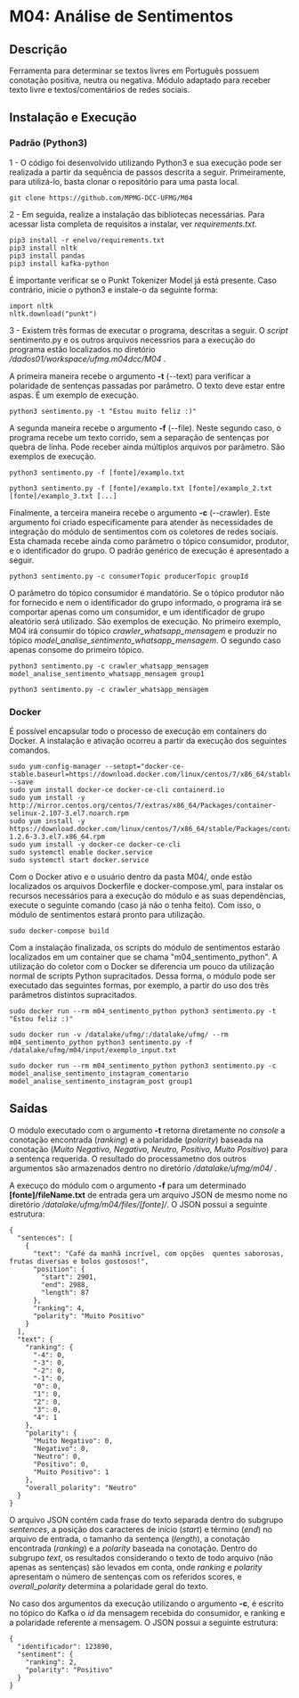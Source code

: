 # M04: Análise de Sentimentos

## Descrição
Ferramenta para determinar se textos livres em Português possuem conotação positiva, neutra ou negativa. Módulo adaptado para receber texto livre e textos/comentários de redes sociais.

## Instalação e Execução

### Padrão (Python3)
1 - O código foi desenvolvido utilizando Python3 e sua execução pode ser realizada a partir da sequência de passos descrita a seguir. Primeiramente, para utilizá-lo, basta clonar o repositório para uma pasta local.
    
    git clone https://github.com/MPMG-DCC-UFMG/M04

2 - Em seguida, realize a instalação das bibliotecas necessárias. Para acessar lista completa de requisitos a instalar, ver _requirements.txt_.

    pip3 install -r enelvo/requirements.txt
    pip3 install nltk
    pip3 install pandas
    pip3 install kafka-python
    
É importante verificar se o Punkt Tokenizer Model já está presente. Caso contrário, inicie o python3 e instale-o da seguinte forma:

    import nltk
    nltk.download("punkt")
    
3 - Existem três formas de executar o programa, descritas a seguir. O _script_ sentimento.py e os outros arquivos necessrios para a execução do programa estão localizados no diretório _/dados01/workspace/ufmg.m04dcc/M04_ .

A primeira maneira recebe o argumento __-t__ (--text) para verificar a polaridade de sentenças passadas por parâmetro. O texto deve estar entre aspas. É um exemplo de execução.

    python3 sentimento.py -t "Estou muito feliz :)"

A segunda maneira recebe o argumento __-f__ (--file). Neste segundo caso, o programa recebe um texto corrido, sem a separação de sentenças por quebra de linha. Pode receber ainda múltiplos arquivos por parâmetro. São exemplos de execução.
    
    python3 sentimento.py -f [fonte]/examplo.txt
    
    python3 sentimento.py -f [fonte]/examplo.txt [fonte]/examplo_2.txt [fonte]/examplo_3.txt [...]
    
Finalmente, a terceira maneira recebe o argumento __-c__ (--crawler). Este argumento foi criado especificamente para atender às necessidades de integração do módulo de sentimentos com os coletores de redes sociais. Esta chamada recebe ainda como parâmetro o tópico consumidor, produtor, e o identificador do grupo. O padrão genérico de execução é apresentado a seguir.

    python3 sentimento.py -c consumerTopic producerTopic groupId
    
O parâmetro do tópico consumidor é mandatório. Se o tópico produtor não for fornecido e nem o identificador do grupo informado, o programa irá se comportar apenas como um consumidor, e um identificador de grupo aleatório será utilizado. São exemplos de execução. No primeiro exemplo, M04 irá consumir do tópico _crawler_whatsapp_mensagem_ e produzir no tópico _model_analise_sentimento_whatsapp_mensagem_. O segundo caso apenas consome do primeiro tópico.

    python3 sentimento.py -c crawler_whatsapp_mensagem model_analise_sentimento_whatsapp_mensagem group1
    
    python3 sentimento.py -c crawler_whatsapp_mensagem
    
### Docker
É possível encapsular todo o processo de execução em containers do Docker. A instalação e ativação ocorreu a partir da execução dos seguintes comandos.

    sudo yum-config-manager --setopt="docker-ce-stable.baseurl=https://download.docker.com/linux/centos/7/x86_64/stable" --save
    sudo yum install docker-ce docker-ce-cli containerd.io
    sudo yum install -y http://mirror.centos.org/centos/7/extras/x86_64/Packages/container-selinux-2.107-3.el7.noarch.rpm
    sudo yum install -y https://download.docker.com/linux/centos/7/x86_64/stable/Packages/containerd.io-1.2.6-3.3.el7.x86_64.rpm
    sudo yum install -y docker-ce docker-ce-cli
    sudo systemctl enable docker.service
    sudo systemctl start docker.service

Com o Docker ativo e o usuário dentro da pasta M04/, onde estão localizados os arquivos Dockerfile e docker-compose.yml, para instalar os recursos necessários para a execução do módulo e as suas dependências, execute o seguinte comando (caso já não o tenha feito). Com isso, o módulo de sentimentos estará pronto para utilização.

    sudo docker-compose build
    
Com a instalação finalizada, os scripts do módulo de sentimentos estarão localizados em um container que se chama "m04_sentimento_python". A utilização do coletor com o Docker se diferencia um pouco da utilização normal de scripts Python supracitados. Dessa forma, o módulo pode ser executado das seguintes formas, por exemplo, a partir do uso dos três parâmetros distintos supracitados.

    sudo docker run --rm m04_sentimento_python python3 sentimento.py -t "Estou feliz :)"
    
    sudo docker run -v /datalake/ufmg/:/datalake/ufmg/ --rm m04_sentimento_python python3 sentimento.py -f /datalake/ufmg/m04/input/exemplo_input.txt
    
    sudo docker run --rm m04_sentimento_python python3 sentimento.py -c model_analise_sentimento_instagram_comentario model_analise_sentimento_instagram_post group1
    
## Saídas
O módulo executado com o argumento __-t__ retorna diretamente no _console_ a conotação encontrada (_ranking_) e a polaridade (_polarity_) baseada na conotação (_Muito Negativo, Negativo, Neutro, Positivo, Muito Positivo_) para a sentença requerida. O resultado do processametno dos outros argumentos são armazenados dentro no diretório _/datalake/ufmg/m04/_ .

A execuço do módulo com o argumento __-f__ para um determinado __[fonte]/fileName.txt__ de entrada gera um arquivo JSON de mesmo nome no diretório _/datalake/ufmg/m04/files/[fonte]/_. O JSON possui a seguinte estrutura:

    {
      "sentences": [
        {
          "text": "Café da manhã incrível, com opções  quentes saborosas, frutas diversas e bolos gostosos!",
          "position": {
            "start": 2901,
            "end": 2988,
            "length": 87
          },
          "ranking": 4,
          "polarity": "Muito Positivo"
        }
      ],
      "text": {
        "ranking": {
          "-4": 0,
          "-3": 0,
          "-2": 0,
          "-1": 0,
          "0": 0,
          "1": 0,
          "2": 0,
          "3": 0,
          "4": 1
        },
        "polarity": {
          "Muito Negativo": 0,
          "Negativo": 0,
          "Neutro": 0,
          "Positivo": 0,
          "Muito Positivo": 1
        },
        "overall_polarity": "Neutro"
      }
    }

O arquivo JSON contém cada frase do texto separada dentro do subgrupo _sentences_, a posição dos caracteres de início (_start_) e término (_end_) no arquivo de entrada, o tamanho da sentença (_length_), a conotação encontrada (_ranking_) e a _polarity_ baseada na conotação. Dentro do subgrupo _text_, os resultados considerando o texto de todo arquivo (não apenas as sentenças) são levados em conta, onde _ranking_ e _polarity_ apresentam o número de sentenças com os referidos  scores, e _overall_polarity_ determina a polaridade geral do texto.

No caso dos argumentos da execução utilizando o argumento __-c__, é escrito no tópico do Kafka o _id_ da mensagem recebida do consumidor, e ranking e a polaridade referente a mensagem. O JSON possui a seguinte estrutura:

    {
      "identificador": 123890,
      "sentiment": {
        "ranking": 2,
        "polarity": "Positivo"
      }
    }
